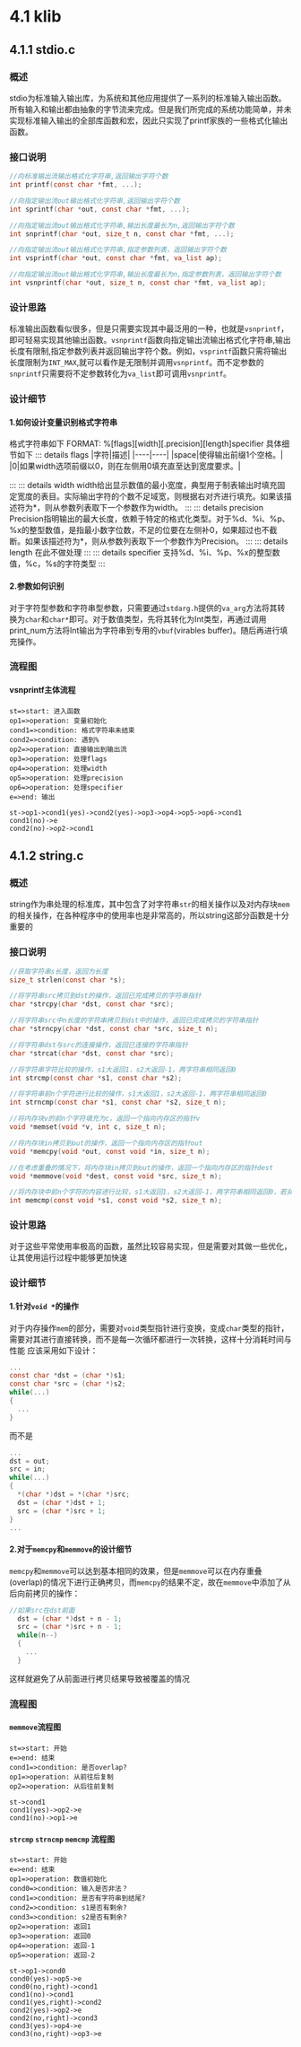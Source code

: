 # 4.1 klib
## 4.1.1 stdio.c
### 概述
  stdio为标准输入输出库，为系统和其他应用提供了一系列的标准输入输出函数。所有输入和输出都由抽象的字节流来完成。但是我们所完成的系统功能简单，并未实现标准输入输出的全部库函数和宏，因此只实现了printf家族的一些格式化输出函数。

### 接口说明
```c
//向标准输出流输出格式化字符串,返回输出字符个数
int printf(const char *fmt, ...);

//向指定输出流out输出格式化字符串,返回输出字符个数
int sprintf(char *out, const char *fmt, ...);

//向指定输出流out输出格式化字符串,输出长度最长为n,返回输出字符个数
int snprintf(char *out, size_t n, const char *fmt, ...);

//向指定输出流out输出格式化字符串,指定参数列表，返回输出字符个数
int vsprintf(char *out, const char *fmt, va_list ap); 

//向指定输出流out输出格式化字符串,输出长度最长为n,指定参数列表，返回输出字符个数
int vsnprintf(char *out, size_t n, const char *fmt, va_list ap);

```

### 设计思路
标准输出函数看似很多，但是只需要实现其中最泛用的一种，也就是``vsnprintf``，即可轻易实现其他输出函数。``vsnprintf``函数向指定输出流输出格式化字符串,输出长度有限制,指定参数列表并返回输出字符个数。例如，``vsprintf``函数只需将输出长度限制为``INT_MAX``,就可以看作是无限制并调用``vsnprintf``。而不定参数的``snprintf``只需要将不定参数转化为``va_list``即可调用``vsnprintf``。

### 设计细节
#### 1.如何设计变量识别格式字符串
格式字符串如下
    FORMAT:
    %[flags][width][.precision][length]specifier
具体细节如下
::: details flags
|字符|描述|
|----|----|
|space|使得输出前缀1个空格。|
|0|如果width选项前缀以0，则在左侧用0填充直至达到宽度要求。|

:::
::: details width
width给出显示数值的最小宽度，典型用于制表输出时填充固定宽度的表目。实际输出字符的个数不足域宽，则根据右对齐进行填充。如果该描述符为*，则从参数列表取下一个参数作为width。
:::
::: details precision
Precision指明输出的最大长度，依赖于特定的格式化类型。对于%d、%i、%p、%x的整型数值，是指最小数字位数，不足的位要在左侧补0，如果超过也不截断。如果该描述符为*，则从参数列表取下一个参数作为Precision。
:::
::: details length
在此不做处理
:::
::: details specifier
支持%d、%i、%p、%x的整型数值，%c，%s的字符类型
:::
#### 2.参数如何识别
对于字符型参数和字符串型参数，只需要通过``stdarg.h``提供的``va_arg``方法将其转换为``char``和``char*``即可。对于数值类型，先将其转化为Int类型，再通过调用print_num方法将Int输出为字符串到专用的``vbuf``(virables buffer)。随后再进行填充操作。

### 流程图
#### vsnprintf主体流程
```flow
st=>start: 进入函数
op1=>operation: 变量初始化
cond1=>condition: 格式字符串未结束
cond2=>condition: 遇到%
op2=>operation: 直接输出到输出流
op3=>operation: 处理flags
op4=>operation: 处理width
op5=>operation: 处理precision
op6=>operation: 处理specifier
e=>end: 输出

st->op1->cond1(yes)->cond2(yes)->op3->op4->op5->op6->cond1
cond1(no)->e
cond2(no)->op2->cond1
```


## 4.1.2 string.c
### 概述
  string作为串处理的标准库，其中包含了对字符串``str``的相关操作以及对内存块``mem``的相关操作，在各种程序中的使用率也是非常高的，所以string这部分函数是十分重要的

### 接口说明
```c
//获取字符串s长度，返回为长度
size_t strlen(const char *s);

//将字符串src拷贝到dst的操作，返回已完成拷贝的字符串指针
char *strcpy(char *dst, const char *src);

//将字符串src中n长度的字符串拷贝到dst中的操作，返回已完成拷贝的字符串指针
char *strncpy(char *dst, const char *src, size_t n);

//将字符串dst与src的连接操作，返回已连接的字符串指针
char *strcat(char *dst, const char *src);

//将字符串字符比较的操作，s1大返回1，s2大返回-1，两字符串相同返回0
int strcmp(const char *s1, const char *s2);

//将字符串前n个字符进行比较的操作，s1大返回1，s2大返回-1，两字符串相同返回0
int strncmp(const char *s1, const char *s2, size_t n);

//将内存块v的前n个字符填充为c，返回一个指向内存区的指针v
void *memset(void *v, int c, size_t n);

//将内存块in拷贝到out的操作，返回一个指向内存区的指针out
void *memcpy(void *out, const void *in, size_t n);

//在考虑重叠的情况下，将内存块in拷贝到out的操作，返回一个指向内存区的指针dest
void *memmove(void *dest, const void *src, size_t n);

//将内存块中前n个字符的内容进行比较，s1大返回1，s2大返回-1，两字符串相同返回0，若非法则返回-2
int memcmp(const void *s1, const void *s2, size_t n);

```
### 设计思路
  对于这些平常使用率极高的函数，虽然比较容易实现，但是需要对其做一些优化，让其使用运行过程中能够更加快速

### 设计细节
####  1.针对``void *``的操作
  对于内存操作``mem``的部分，需要对``void``类型指针进行变换，变成``char``类型的指针，需要对其进行直接转换，而不是每一次循环都进行一次转换，这样十分消耗时间与性能
  应该采用如下设计：
```c
...
const char *dst = (char *)s1;
const char *src = (char *)s2;
while(...)
{
  ...
}
```
  而不是
```c
...
dst = out;
src = in;
while(...)
{
  *(char *)dst = *(char *)src;
  dst = (char *)dst + 1;
  src = (char *)src + 1;
}
...

```

####  2.对于``memcpy``和``memmove``的设计细节
  ``memcpy``和``memmove``可以达到基本相同的效果，但是``memmove``可以在内存重叠(overlap)的情况下进行正确拷贝，而``memcpy``的结果不定，故在``memmove``中添加了从后向前拷贝的操作：
```c
//如果src在dst前面
  dst = (char *)dst + n - 1;
  src = (char *)src + n - 1;
  while(n--)
  {
    ...
  }
```
这样就避免了从前面进行拷贝结果导致被覆盖的情况

### 流程图
####  ``memmove``流程图

```flow
st=>start: 开始
e=>end: 结束
cond1=>condition: 是否overlap?
op1=>operation: 从前往后复制
op2=>operation: 从后往前复制

st->cond1
cond1(yes)->op2->e
cond1(no)->op1->e
```

####  ``strcmp`` ``strncmp`` ``memcmp`` 流程图
```flow
st=>start: 开始
e=>end: 结束
op1=>operation: 数值初始化
cond0=>condition: 输入是否非法？
cond1=>condition: 是否有字符串到结尾?
cond2=>condition: s1是否有剩余?
cond3=>condition: s2是否有剩余?
op2=>operation: 返回1
op3=>operation: 返回0
op4=>operation: 返回-1
op5=>operation: 返回-2

st->op1->cond0
cond0(yes)->op5->e
cond0(no,right)->cond1
cond1(no)->cond1
cond1(yes,right)->cond2
cond2(yes)->op2->e
cond2(no,right)->cond3
cond3(yes)->op4->e
cond3(no,right)->op3->e
```
